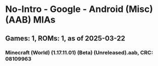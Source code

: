 # No-Intro - Google - Android (Misc) (AAB) MIAs
## Games: 1, ROMs: 1, as of 2025-03-22

### Minecraft (World) (1.17.11.01) (Beta) (Unreleased).aab, CRC: 08109963
